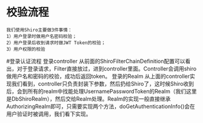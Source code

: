 # 校验流程
    我们使用Shiro主要做3件事情：
    1）用户登录时做用户名密码校验；
    2）用户登录后收到请求时做JWT Token的校验；
    3）用户权限的校验
    
    
#登录认证流程
    登录controller
    从前面的ShiroFilterChainDefinition配置可以看出，对于登录请求，Filter直接放过，进到controller里面。Controller会调用shiro做用户名和密码的校验，成功后返回token。
    登录的Realm
    从上面的controller实现我们看到，controller只负责封装下参数，然后扔给Shiro了，这时候Shiro收到后，会到所有的realm中找能处理UsernamePasswordToken的Realm（我们这里是DbShiroRealm），然后交给Realm处理。Realm的实现一般直接继承AuthorizingRealm即可，只需要实现两个方法，doGetAuthenticationInfo()会在用户验证时被调用，我们看下实现。
